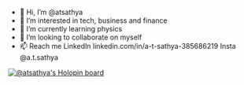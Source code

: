 - 👋 Hi, I’m @atsathya
- 👀 I’m interested in tech, business and finance 
- 🌱 I’m currently learning physics
- 💞️ I’m looking to collaborate on myself
- 📫 Reach me LinkedIn linkedin.com/in/a-t-sathya-385686219 Insta @a.t.sathya 

<!---
atsathya/atsathya is a ✨ special ✨ repository because its `README.md` (this file) appears on your GitHub profile.
You can click the Preview link to take a look at your changes.
--->

[![@atsathya's Holopin board](https://holopin.me/atsathya)](https://holopin.io/@atsathya)
